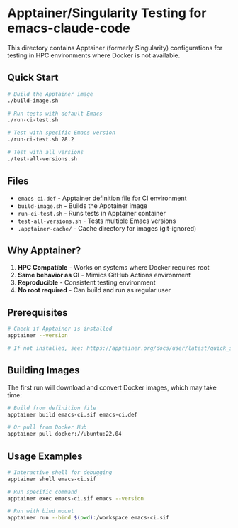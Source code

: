 # Apptainer/Singularity Testing for emacs-claude-code

This directory contains Apptainer (formerly Singularity) configurations for testing in HPC environments where Docker is not available.

## Quick Start

```bash
# Build the Apptainer image
./build-image.sh

# Run tests with default Emacs
./run-ci-test.sh

# Test with specific Emacs version
./run-ci-test.sh 28.2

# Test with all versions
./test-all-versions.sh
```

## Files

- `emacs-ci.def` - Apptainer definition file for CI environment
- `build-image.sh` - Builds the Apptainer image
- `run-ci-test.sh` - Runs tests in Apptainer container
- `test-all-versions.sh` - Tests multiple Emacs versions
- `.apptainer-cache/` - Cache directory for images (git-ignored)

## Why Apptainer?

1. **HPC Compatible** - Works on systems where Docker requires root
2. **Same behavior as CI** - Mimics GitHub Actions environment
3. **Reproducible** - Consistent testing environment
4. **No root required** - Can build and run as regular user

## Prerequisites

```bash
# Check if Apptainer is installed
apptainer --version

# If not installed, see: https://apptainer.org/docs/user/latest/quick_start.html
```

## Building Images

The first run will download and convert Docker images, which may take time:

```bash
# Build from definition file
apptainer build emacs-ci.sif emacs-ci.def

# Or pull from Docker Hub
apptainer pull docker://ubuntu:22.04
```

## Usage Examples

```bash
# Interactive shell for debugging
apptainer shell emacs-ci.sif

# Run specific command
apptainer exec emacs-ci.sif emacs --version

# Run with bind mount
apptainer run --bind $(pwd):/workspace emacs-ci.sif
```